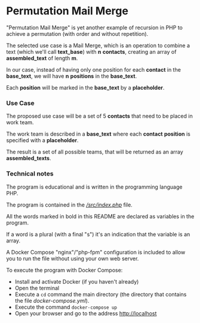 # Permutation Mail Merge
"Permutation Mail Merge" is yet another example of recursion in PHP to achieve a permutation (with order and without repetition).

The selected use case is a Mail Merge, which is an operation to combine a text (which we'll call **text_base**)
with **n** **contacts**, creating an array of **assembled_text** of length **m**.

In our case, instead of having only one position for each **contact** in the **base_text**,
we will have **n** **positions** in the **base_text**.

Each **position** will be marked in the **base_text** by a **placeholder**.

### Use Case
The proposed use case will be a set of 5 **contacts** that need to be placed in work team.

The work team is described in a **base_text** where each **contact** **position** is specified with a **placeholder**.

The result is a set of all possible teams, that will be returned as an array  **assembled_texts**.

### Technical notes
The program is educational and is written in the programming language PHP.

The program is contained in the [_/src/index.php_](https://github.com/davidecristiani/permutation-mail-merge/blob/main/src/index.php) file.

All the words marked in bold in this README are declared as variables in the program.

If a word is a plural (with a final "s") it's an indication that the variable is an array.

A Docker Compose "nginx"/"php-fpm" configuration is included 
to allow you to run the file without using your own web server.

To execute the program with Docker Compose:

- Install and activate Docker (if you haven't already)
- Open the terminal
- Execute a `cd` command the main directory (the directory that contains the file _docker-compose.yml_).
- Execute the command `docker-compose up`
- Open your browser and go to the address  [http://localhost](http://localhost)

